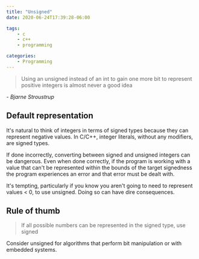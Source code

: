 ```yaml
---
title: "Unsigned"
date: 2020-06-24T17:39:28-06:00

tags:
    - c
    - c++
    - programming

categories:
    - Programming
---
```


> Using an unsigned instead of an int to gain one more bit to represent positive integers is almost never a good idea

_- Bjarne Stroustrup_

## Default representation

It's natural to think of integers in terms of signed types because they can represent negative values. In C/C++, integer literals, without any modifiers, are signed types.

If done incorrectly, converting between signed and unsigned integers can be dangerous. Even when done correctly, if the program is working with a value that can't be represented within the bounds of the target signedness the program experiences an error and that error must be dealt with.

It's tempting, particularly if you know you aren't going to need to represent values < 0, to use unsigned. Doing so can have dire consequences.

## Rule of thumb

> If all possible numbers can be represented in the signed type, use signed

Consider unsigned for algorithms that perform bit manipulation or with embedded systems.

